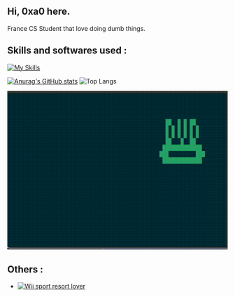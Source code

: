 ## Hi, 0xa0 here.

France CS Student that love doing dumb things.



## Skills and softwares used :


[![My Skills](https://skillicons.dev/icons?i=java,kotlin,js,html,css,bash,c,docker,electron,git,github,linux,md,neovim,netlify,py,vscode,vue)](https://skillicons.dev)

[![Anurag's GitHub stats](https://github-readme-stats.vercel.app/api?username=0xA00&theme=dark)](https://github.com/anuraghazra/github-readme-stats)
![Top Langs](https://github-readme-stats.vercel.app/api/top-langs/?username=0xA00&layout=compact&theme=dark)

![dvdBounce](https://github.com/0xA00/DVDlogo-bouncing-C/blob/main/Wsnakegif.gif)
    

## Others :
  
- <a href="https://0xA00.github.io/WiisportResortPage/"> ![Wii sport resort lover](https://img.shields.io/badge/Wii_sport_resort_lover-9cf?style=for-the-badge&logo=wii&logoColor=white)</a>
 
